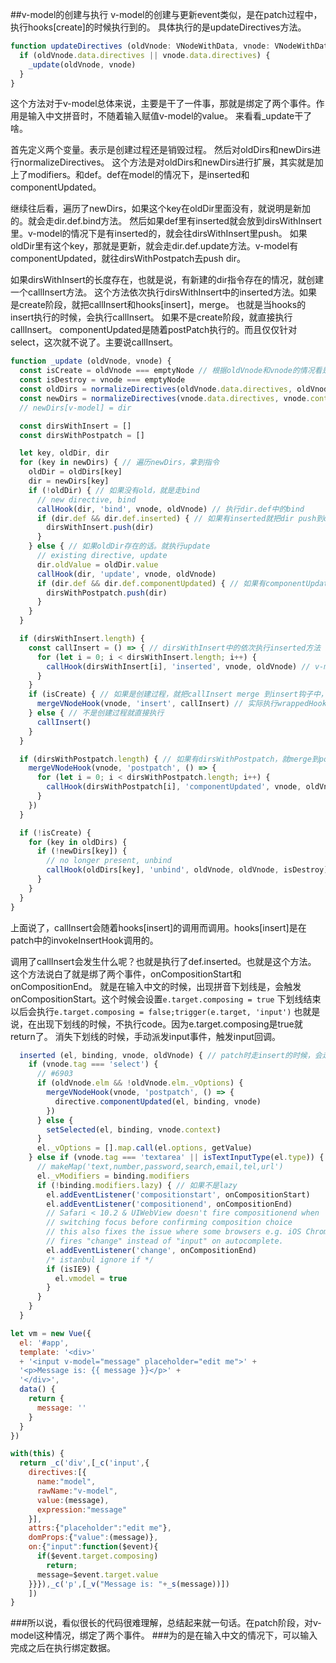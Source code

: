 ##v-model的创建与执行
v-model的创建与更新event类似，是在patch过程中，执行hooks[create]的时候执行到的。
具体执行的是updateDirectives方法。
```javascript 1.6
function updateDirectives (oldVnode: VNodeWithData, vnode: VNodeWithData) { // patch的时候,执行create钩子函数执行到了这里
  if (oldVnode.data.directives || vnode.data.directives) {
    _update(oldVnode, vnode)
  }
}
```

这个方法对于v-model总体来说，主要是干了一件事，那就是绑定了两个事件。作用是输入中文拼音时，不随着输入赋值v-model的value。
来看看_update干了啥。

首先定义两个变量。表示是创建过程还是销毁过程。
然后对oldDirs和newDirs进行normalizeDirectives。
这个方法是对oldDirs和newDirs进行扩展，其实就是加上了modifiers。和def。def在model的情况下，是inserted和componentUpdated。

继续往后看，遍历了newDirs，如果这个key在oldDir里面没有，就说明是新加的。就会走dir.def.bind方法。
然后如果def里有inserted就会放到dirsWithInsert里。v-model的情况下是有inserted的，就会往dirsWithInsert里push。
如果oldDir里有这个key，那就是更新，就会走dir.def.update方法。v-model有componentUpdated，就往dirsWithPostpatch去push dir。

如果dirsWithInsert的长度存在，也就是说，有新建的dir指令存在的情况，就创建一个callInsert方法。
这个方法依次执行dirsWithInsert中的inserted方法。如果是create阶段，就把callInsert和hooks[insert]，merge。
也就是当hooks的insert执行的时候，会执行callInsert。
如果不是create阶段，就直接执行callInsert。
componentUpdated是随着postPatch执行的。而且仅仅针对select，这次就不说了。主要说callInsert。
```javascript 1.6
function _update (oldVnode, vnode) {
  const isCreate = oldVnode === emptyNode // 根据oldVnode和vnode的情况看是create过程还是destroy过程
  const isDestroy = vnode === emptyNode
  const oldDirs = normalizeDirectives(oldVnode.data.directives, oldVnode.context)
  const newDirs = normalizeDirectives(vnode.data.directives, vnode.context)
  // newDirs[v-model] = dir

  const dirsWithInsert = []
  const dirsWithPostpatch = []

  let key, oldDir, dir
  for (key in newDirs) { // 遍历newDirs，拿到指令
    oldDir = oldDirs[key]
    dir = newDirs[key]
    if (!oldDir) { // 如果没有old，就是走bind
      // new directive, bind
      callHook(dir, 'bind', vnode, oldVnode) // 执行dir.def中的bind
      if (dir.def && dir.def.inserted) { // 如果有inserted就把dir push到dirsWithInsert中
        dirsWithInsert.push(dir)
      }
    } else { // 如果oldDir存在的话。就执行update
      // existing directive, update
      dir.oldValue = oldDir.value
      callHook(dir, 'update', vnode, oldVnode)
      if (dir.def && dir.def.componentUpdated) { // 如果有componentUpdated，就把dir push到dirsWithPostpatch
        dirsWithPostpatch.push(dir)
      }
    }
  }

  if (dirsWithInsert.length) {
    const callInsert = () => { // dirsWithInsert中的依次执行inserted方法
      for (let i = 0; i < dirsWithInsert.length; i++) {
        callHook(dirsWithInsert[i], 'inserted', vnode, oldVnode) // v-model在运行时绑定了两个事件，onCompositionStart，onCompositionEnd
      }
    }
    if (isCreate) { // 如果是创建过程，就把callInsert merge 到insert钩子中，也就是执行insert的时候也会执行callInsert
      mergeVNodeHook(vnode, 'insert', callInsert) // 实际执行wrappedHook，执行callInsert
    } else { // 不是创建过程就直接执行
      callInsert()
    }
  }

  if (dirsWithPostpatch.length) { // 如果有dirsWithPostpatch，就merge到postpatch中
    mergeVNodeHook(vnode, 'postpatch', () => {
      for (let i = 0; i < dirsWithPostpatch.length; i++) {
        callHook(dirsWithPostpatch[i], 'componentUpdated', vnode, oldVnode)
      }
    })
  }

  if (!isCreate) {
    for (key in oldDirs) {
      if (!newDirs[key]) {
        // no longer present, unbind
        callHook(oldDirs[key], 'unbind', oldVnode, oldVnode, isDestroy)
      }
    }
  }
}
```
上面说了，callInsert会随着hooks[insert]的调用而调用。hooks[insert]是在patch中的invokeInsertHook调用的。

调用了callInsert会发生什么呢？也就是执行了def.inserted。也就是这个方法。
这个方法说白了就是绑了两个事件，onCompositionStart和onCompositionEnd。
就是在输入中文的时候，出现拼音下划线是，会触发onCompositionStart。这个时候会设置```e.target.composing = true```
下划线结束以后会执行```e.target.composing = false;trigger(e.target, 'input')```
也就是说，在出现下划线的时候，不执行code。因为e.target.composing是true就return了。
消失下划线的时候，手动派发input事件，触发input回调。
```javascript 1.6
  inserted (el, binding, vnode, oldVnode) { // patch时走insert的时候，会走到这里
    if (vnode.tag === 'select') {
      // #6903
      if (oldVnode.elm && !oldVnode.elm._vOptions) {
        mergeVNodeHook(vnode, 'postpatch', () => {
          directive.componentUpdated(el, binding, vnode)
        })
      } else {
        setSelected(el, binding, vnode.context)
      }
      el._vOptions = [].map.call(el.options, getValue)
    } else if (vnode.tag === 'textarea' || isTextInputType(el.type)) { // 是input type的时候
      // makeMap('text,number,password,search,email,tel,url')
      el._vModifiers = binding.modifiers
      if (!binding.modifiers.lazy) { // 如果不是lazy
        el.addEventListener('compositionstart', onCompositionStart)
        el.addEventListener('compositionend', onCompositionEnd)
        // Safari < 10.2 & UIWebView doesn't fire compositionend when
        // switching focus before confirming composition choice
        // this also fixes the issue where some browsers e.g. iOS Chrome
        // fires "change" instead of "input" on autocomplete.
        el.addEventListener('change', onCompositionEnd)
        /* istanbul ignore if */
        if (isIE9) {
          el.vmodel = true
        }
      }
    }
  }
```
```javascript 1.6
let vm = new Vue({
  el: '#app',
  template: '<div>'
  + '<input v-model="message" placeholder="edit me">' +
  '<p>Message is: {{ message }}</p>' +
  '</div>',
  data() {
    return {
      message: ''
    }
  }
})
```
```javascript 1.6
with(this) {
  return _c('div',[_c('input',{
    directives:[{
      name:"model",
      rawName:"v-model",
      value:(message),
      expression:"message"
    }],
    attrs:{"placeholder":"edit me"},
    domProps:{"value":(message)},
    on:{"input":function($event){
      if($event.target.composing)
        return;
      message=$event.target.value
    }}}),_c('p',[_v("Message is: "+_s(message))])
    ])
}
```
###所以说，看似很长的代码很难理解，总结起来就一句话。在patch阶段，对v-model这种情况，绑定了两个事件。
###为的是在输入中文的情况下，可以输入完成之后在执行绑定数据。

